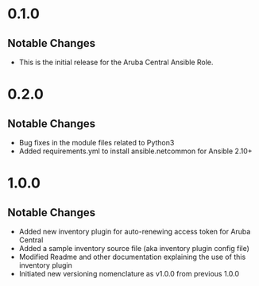 # 0.1.0

## Notable Changes
* This is the initial release for the Aruba Central Ansible Role.


# 0.2.0

## Notable Changes
* Bug fixes in the module files related to Python3
* Added requirements.yml to install ansible.netcommon for Ansible 2.10+


# 1.0.0

## Notable Changes
* Added new inventory plugin for auto-renewing access token for Aruba Central
* Added a sample inventory source file (aka inventory plugin config file)
* Modified Readme and other documentation explaining the use of this inventory plugin
* Initiated new versioning nomenclature as v1.0.0 from previous 1.0.0
